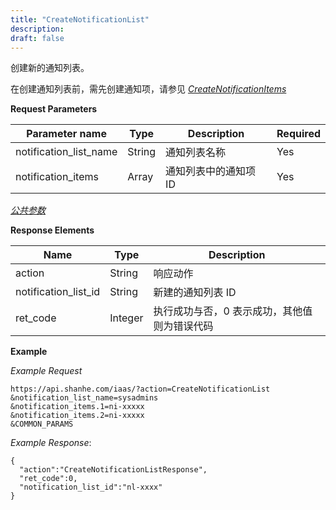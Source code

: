 ```yaml
---
title: "CreateNotificationList"
description: 
draft: false
---
```




创建新的通知列表。

在创建通知列表前，需先创建通知项，请参见 [_CreateNotificationItems_](../create_notification_items/)

**Request Parameters**

| Parameter name | Type | Description | Required |
| --- | --- | --- | --- |
| notification_list_name | String | 通知列表名称 | Yes |
| notification_items | Array | 通知列表中的通知项 ID | Yes |

[_公共参数_](../../../parameters/)

**Response Elements**

| Name | Type | Description |
| --- | --- | --- |
| action | String | 响应动作 |
| notification_list_id | String | 新建的通知列表 ID |
| ret_code | Integer | 执行成功与否，0 表示成功，其他值则为错误代码 |

**Example**

_Example Request_

```
https://api.shanhe.com/iaas/?action=CreateNotificationList
&notification_list_name=sysadmins
&notification_items.1=ni-xxxxx
&notification_items.2=ni-xxxxx
&COMMON_PARAMS
```

_Example Response_:

```
{
  "action":"CreateNotificationListResponse",
  "ret_code":0,
  "notification_list_id":"nl-xxxx"
}
```
